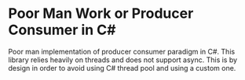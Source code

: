 # Poor Man Work or Producer Consumer in C#
Poor man implementation of producer consumer paradigm in C#.
This library relies heavily on threads and does not support async.
This is by design in order to avoid using C# thread pool and using a custom one.
